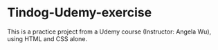 # Tindog-Udemy-exercise
This is a practice project from a Udemy course (Instructor: Angela Wu), using HTML and CSS alone.
